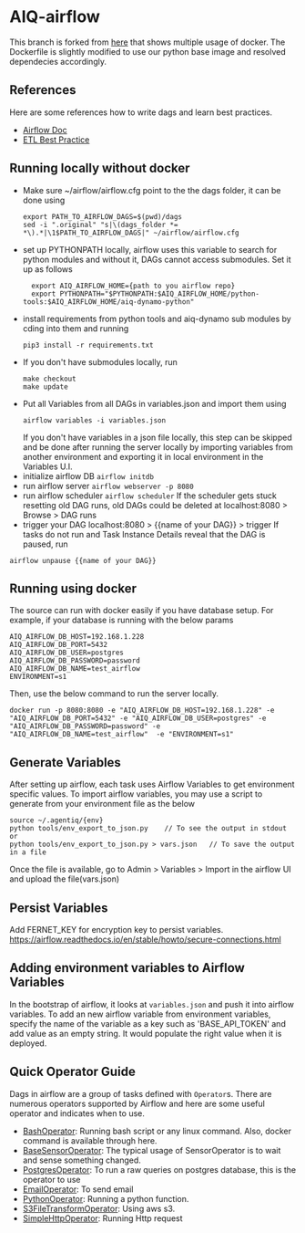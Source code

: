 # AIQ-airflow
This branch is forked from [here](https://github.com/puckel/docker-airflow) that shows multiple usage of docker.
The Dockerfile is slightly modified to use our python base image and resolved dependecies accordingly.
 
## References
Here are some references how to write dags and learn best practices.
 - [Airflow Doc](https://airflow.apache.org/)
 - [ETL Best Practice](https://gtoonstra.github.io/etl-with-airflow/)

## Running locally without docker
- Make sure ~/airflow/airflow.cfg point to the the dags folder, it can be done using
    ```
    export PATH_TO_AIRFLOW_DAGS=$(pwd)/dags
    sed -i ".original" "s|\(dags_folder *= *\).*|\1$PATH_TO_AIRFLOW_DAGS|" ~/airflow/airflow.cfg

    ```
- set up PYTHONPATH locally, airflow uses this variable to search for
  python modules and without it, DAGs cannot access submodules. Set it up
  as follows
  ```
    export AIQ_AIRFLOW_HOME={path to you airflow repo}
    export PYTHONPATH="$PYTHONPATH:$AIQ_AIRFLOW_HOME/python-tools:$AIQ_AIRFLOW_HOME/aiq-dynamo-python"
  ```
-   install requirements from python tools and aiq-dynamo sub modules
    by cding into them and running
    ```
    pip3 install -r requirements.txt
    ```
-  If you don't have submodules locally,
    run
    ```
    make checkout
    make update
    ```
- Put all Variables from all DAGs in variables.json and import them using
    ```
    airflow variables -i variables.json
    ```
    If you don't have variables in a json file locally, this step can be skipped
    and be done after running the server locally by
    importing variables from another environment and exporting 
    it in local environment in the Variables U.I.
- initialize airflow DB  ```airflow initdb```
- run airflow server ```airflow webserver -p 8080```
- run airflow scheduler ```airflow scheduler```
  If the scheduler gets stuck resetting old DAG runs, old DAGs could be deleted
  at localhost:8080 > Browse > DAG runs
- trigger your DAG   localhost:8080 > {{name of your DAG}} > trigger
If tasks do not run and Task Instance Details reveal that the DAG is paused,
run
```
airflow unpause {{name of your DAG}}
```
## Running using docker
The source can run with docker easily if you have database setup. For example, if your database is running with the below params
```
AIQ_AIRFLOW_DB_HOST=192.168.1.228
AIQ_AIRFLOW_DB_PORT=5432
AIQ_AIRFLOW_DB_USER=postgres
AIQ_AIRFLOW_DB_PASSWORD=password
AIQ_AIRFLOW_DB_NAME=test_airflow
ENVIRONMENT=s1
```
Then, use the below command to run the server locally.

```
docker run -p 8080:8080 -e "AIQ_AIRFLOW_DB_HOST=192.168.1.228" -e "AIQ_AIRFLOW_DB_PORT=5432" -e "AIQ_AIRFLOW_DB_USER=postgres" -e "AIQ_AIRFLOW_DB_PASSWORD=password" -e "AIQ_AIRFLOW_DB_NAME=test_airflow"  -e "ENVIRONMENT=s1"
```

## Generate Variables
After setting up airflow, each task uses Airflow Variables to get environment specific values. To import airflow variables, you may use a script to generate from your environment file as the below
```
source ~/.agentiq/{env}
python tools/env_export_to_json.py    // To see the output in stdout
or
python tools/env_export_to_json.py > vars.json   // To save the output in a file

```
Once the file is available, go to Admin > Variables > Import in the airflow UI and upload the file(vars.json)

## Persist Variables
Add FERNET_KEY for encryption key to persist variables.
https://airflow.readthedocs.io/en/stable/howto/secure-connections.html

## Adding environment variables to Airflow Variables
In the bootstrap of airflow, it looks at `variables.json` and push it into airflow variables. To add an new airflow variable from environment variables, specify the name of the variable as a key such as 'BASE_API_TOKEN' and add value as an empty string. It would populate the right value when it is deployed.


## Quick Operator Guide
Dags in airflow are a group of tasks defined with `Operator`s. There are numerous operators supported by Airflow and here are some useful operator and indicates when to use.
- [BashOperator](https://airflow.apache.org/_api/airflow/operators/bash_operator/index.html): Running bash script or any linux command. Also, docker command is available through here.
- [BaseSensorOperator](https://airflow.apache.org/_api/index.html#basesensoroperator): The typical usage of SensorOperator is to wait and sense something changed.
- [PostgresOperator](https://airflow.apache.org/_api/airflow/operators/postgres_operator/index.html): To run a raw queries on postgres database, this is the operator to use
- [EmailOperator](https://airflow.apache.org/_api/airflow/operators/email_operator/index.html): To send email
- [PythonOperator](https://airflow.apache.org/_api/airflow/operators/python_operator/index.html): Running a python function.
- [S3FileTransformOperator](https://airflow.apache.org/_api/airflow/operators/s3_file_transform_operator/index.html): Using aws s3.
- [SimpleHttpOperator](https://airflow.apache.org/_api/airflow/operators/http_operator/index.html): Running Http request
 
